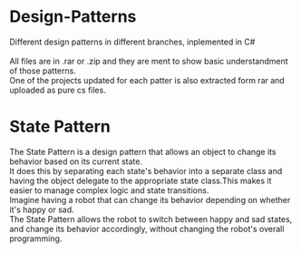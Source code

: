 # Design-Patterns
Different design patterns in different branches, inplemented in C# <br><br>
All files are in .rar or .zip and they are ment to show basic understandment of those patterns. <br>
One of the projects updated for each patter is also extracted form rar and uploaded as pure cs files.
# State Pattern
The State Pattern is a design pattern that allows an object to change its behavior based on its current state.<br> It does this by separating each state's behavior into a separate class and having the object delegate to the appropriate state class.This makes it easier to manage complex logic and state transitions. <br>Imagine having a robot that can change its behavior depending on whether it's happy or sad. <br>The State Pattern allows the robot to switch between happy and sad states, and change its behavior accordingly, without changing the robot's overall programming.
